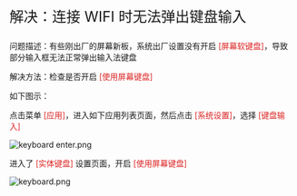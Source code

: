 <p style="font-size:25px;">解决：连接 WIFI 时无法弹出键盘输入</p>

问题描述：有些刚出厂的屏幕新板，系统出厂设置没有开启 <font color=#dc2222>[屏幕软键盘]</font>，导致部分输入框无法正常弹出输入法键盘

解决方法：检查是否开启 <font color=#dc2222>[使用屏幕键盘]</font>

如下图示：

点击菜单 <font color=#dc2222>[应用]</font>，进入如下应用列表页面，然后点击 <font color=#dc2222>[系统设置]</font>，选择 <font color=#dc2222>[键盘输入]</font>

![keyboard enter.png](https://img.picui.cn/free/2024/06/28/667e2f1a73a82.png)

进入了 <font color=#dc2222>[实体键盘]</font> 设置页面，开启 <font color=#dc2222>[使用屏幕键盘]</font>

![keyboard.png](https://img.picui.cn/free/2024/06/28/667e2f1a73c50.png)
